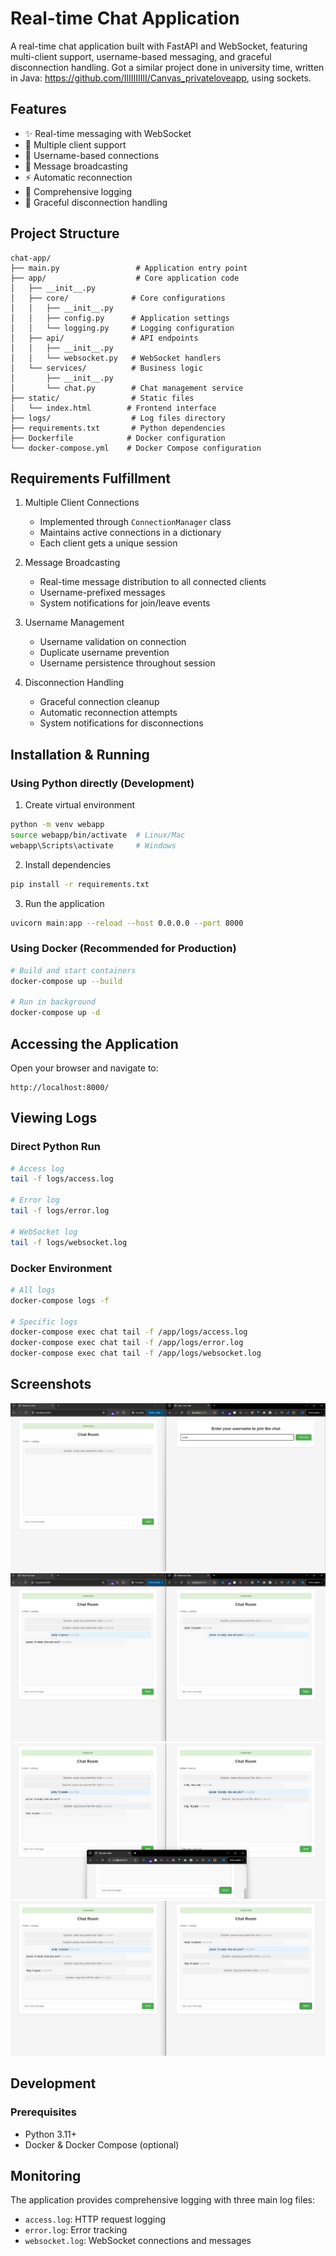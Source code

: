 # Real-time Chat Application

A real-time chat application built with FastAPI and WebSocket, featuring multi-client support, username-based messaging, and graceful disconnection handling. Got a similar project done in university time, written in Java: https://github.com/IlIIIIIIlI/Canvas_privateloveapp, using sockets.

## Features

- ✨ Real-time messaging with WebSocket
- 👥 Multiple client support
- 🔰 Username-based connections
- 📨 Message broadcasting
- ⚡ Automatic reconnection
- 📝 Comprehensive logging
- 🔄 Graceful disconnection handling

## Project Structure

```
chat-app/
├── main.py                 # Application entry point
├── app/                    # Core application code
│   ├── __init__.py
│   ├── core/              # Core configurations
│   │   ├── __init__.py
│   │   ├── config.py      # Application settings
│   │   └── logging.py     # Logging configuration
│   ├── api/               # API endpoints
│   │   ├── __init__.py
│   │   └── websocket.py   # WebSocket handlers
│   └── services/          # Business logic
│       ├── __init__.py
│       └── chat.py        # Chat management service
├── static/                # Static files
│   └── index.html        # Frontend interface
├── logs/                  # Log files directory
├── requirements.txt       # Python dependencies
├── Dockerfile            # Docker configuration
└── docker-compose.yml    # Docker Compose configuration
```

## Requirements Fulfillment

1. Multiple Client Connections

   - Implemented through `ConnectionManager` class
   - Maintains active connections in a dictionary
   - Each client gets a unique session

2. Message Broadcasting

   - Real-time message distribution to all connected clients
   - Username-prefixed messages
   - System notifications for join/leave events

3. Username Management

   - Username validation on connection
   - Duplicate username prevention
   - Username persistence throughout session

4. Disconnection Handling
   - Graceful connection cleanup
   - Automatic reconnection attempts
   - System notifications for disconnections

## Installation & Running

### Using Python directly (Development)

1. Create virtual environment

```bash
python -m venv webapp
source webapp/bin/activate  # Linux/Mac
webapp\Scripts\activate     # Windows
```

2. Install dependencies

```bash
pip install -r requirements.txt
```

3. Run the application

```bash
uvicorn main:app --reload --host 0.0.0.0 --port 8000
```

### Using Docker (Recommended for Production)

```bash
# Build and start containers
docker-compose up --build

# Run in background
docker-compose up -d
```

## Accessing the Application

Open your browser and navigate to:

```
http://localhost:8000/
```

## Viewing Logs

### Direct Python Run

```bash
# Access log
tail -f logs/access.log

# Error log
tail -f logs/error.log

# WebSocket log
tail -f logs/websocket.log
```

### Docker Environment

```bash
# All logs
docker-compose logs -f

# Specific logs
docker-compose exec chat tail -f /app/logs/access.log
docker-compose exec chat tail -f /app/logs/error.log
docker-compose exec chat tail -f /app/logs/websocket.log
```

## Screenshots

![alt text](image.png)
![alt text](image-1.png)
![alt text](image-2.png)
![alt text](image-3.png)

## Development

### Prerequisites

- Python 3.11+
- Docker & Docker Compose (optional)

## Monitoring

The application provides comprehensive logging with three main log files:

- `access.log`: HTTP request logging
- `error.log`: Error tracking
- `websocket.log`: WebSocket connections and messages
